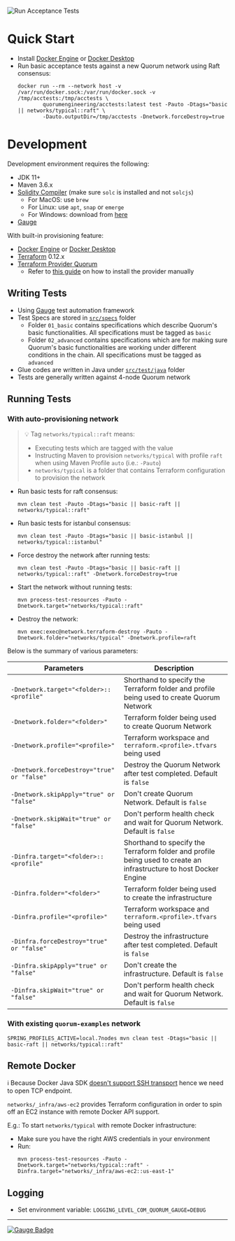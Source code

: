 ![Run Acceptance Tests](https://github.com/jpmorganchase/quorum-acceptance-tests/workflows/Run%20Acceptance%20Tests/badge.svg?branch=master)

# Quick Start

- Install [Docker Engine](https://docs.docker.com/engine/) or [Docker Desktop](https://www.docker.com/products/docker-desktop)
- Run basic acceptance tests against a new Quorum network using Raft consensus:
    ```
    docker run --rm --network host -v /var/run/docker.sock:/var/run/docker.sock -v /tmp/acctests:/tmp/acctests \
            quorumengineering/acctests:latest test -Pauto -Dtags="basic || networks/typical::raft" \
            -Dauto.outputDir=/tmp/acctests -Dnetwork.forceDestroy=true
    ```

# Development

Development environment requires the following:

* JDK 11+
* Maven 3.6.x
* [Solidity Compiler](https://solidity.readthedocs.io/en/latest/installing-solidity.html) (make sure `solc` is installed and not `solcjs`)
  * For MacOS: use `brew`
  * For Linux: use `apt`, `snap` or `emerge`
  * For Windows: download from [here](https://github.com/ethereum/solidity/releases)
* [Gauge](https://gauge.org/get_started)

With built-in provisioning feature:
* [Docker Engine](https://docs.docker.com/engine/) or [Docker Desktop](https://www.docker.com/products/docker-desktop)
* [Terraform](https://terraform.io) 0.12.x
* [Terraform Provider Quorum](https://bintray.com/quorumengineering/terraform/terraform-provider-quorum)
   - Refer to [this guide](https://www.terraform.io/docs/configuration/providers.html#third-party-plugins) on how to install the provider manually

## Writing Tests

* Using [Gauge](https://github.com/getgauge/gauge) test automation framework
* Test Specs are stored in [`src/specs`](src/specs) folder
  * Folder `01_basic` contains specifications which describe Quorum's basic functionalities. All specifications must be tagged as `basic`
  * Folder `02_advanced` contains specifications which are for making sure Quorum's basic functionalities are working under different conditions in the chain. All specifications must be tagged as `advanced`
* Glue codes are written in Java under [`src/test/java`](src/test/java) folder
* Tests are generally written against 4-node Quorum network

## Running Tests

### With auto-provisioning network

> :bulb: Tag `networks/typical::raft` means:
> - Executing tests which are tagged with the value
> - Instructing Maven to provision `networks/typical` with profile `raft` when using Maven Profile `auto` (i.e.: `-Pauto`)
> - `networks/typical` is a folder that contains Terraform configuration to provision the network

* Run basic tests for raft consensus: 
    ```
    mvn clean test -Pauto -Dtags="basic || basic-raft || networks/typical::raft"
    ```
* Run basic tests for istanbul consensus:
    ```
    mvn clean test -Pauto -Dtags="basic || basic-istanbul || networks/typical::istanbul"
    ```
* Force destroy the network after running tests:
    ```
    mvn clean test -Pauto -Dtags="basic || basic-raft || networks/typical::raft" -Dnetwork.forceDestroy=true
    ```
* Start the network without running tests:
    ```
    mvn process-test-resources -Pauto -Dnetwork.target="networks/typical::raft"
    ```
* Destroy the network:
    ```
    mvn exec:exec@network.terraform-destroy -Pauto -Dnetwork.folder="networks/typical" -Dnetwork.profile=raft
    ```

Below is the summary of various parameters:

| Parameters | Description |
|------------|-------------|
| `-Dnetwork.target="<folder>::<profile"` | Shorthand to specify the Terraform folder and profile being used to create Quorum Network |
| `-Dnetwork.folder="<folder>"` | Terraform folder being used to create Quorum Network |
| `-Dnetwork.profile="<profile>"` | Terraform workspace and `terraform.<profile>.tfvars` being used |
| `-Dnetwork.forceDestroy="true" or "false"` | Destroy the Quorum Network after test completed. Default is `false` |
| `-Dnetwork.skipApply="true" or "false"` | Don't create Quorum Network. Default is `false` |
| `-Dnetwork.skipWait="true" or "false"` | Don't perform health check and wait for Quorum Network. Default is `false` |
| `-Dinfra.target="<folder>::<profile"` | Shorthand to specify the Terraform folder and profile being used to create an infrastructure to host Docker Engine |
| `-Dinfra.folder="<folder>"` | Terraform folder being used to create the infrastructure |
| `-Dinfra.profile="<profile>"` | Terraform workspace and `terraform.<profile>.tfvars` being used |
| `-Dinfra.forceDestroy="true" or "false"` | Destroy the infrastructure after test completed. Default is `false` |
| `-Dinfra.skipApply="true" or "false"` | Don't create the infrastructure. Default is `false` |
| `-Dinfra.skipWait="true" or "false"` | Don't perform health check and wait for Quorum Network. Default is `false` |

### With existing `quorum-examples` network

```
SPRING_PROFILES_ACTIVE=local.7nodes mvn clean test -Dtags="basic || basic-raft || networks/typical::raft"
```

## Remote Docker

:information_source: Because Docker Java SDK [doesn't support SSH transport](https://github.com/docker-java/docker-java/issues/1130) hence we need to open TCP endpoint. 

`networks/_infra/aws-ec2` provides Terraform configuration in order to spin off an EC2 instance with remote Docker API
support.

E.g.: To start `networks/typical` with remote Docker infrastructure:

- Make sure you have the right AWS credentials in your environment
- Run: 
    ```
    mvn process-test-resources -Pauto -Dnetwork.target="networks/typical::raft" -Dinfra.target="networks/_infra/aws-ec2::us-east-1"
    ```


## Logging

* Set environment variable: `LOGGING_LEVEL_COM_QUORUM_GAUGE=DEBUG`

------

[![Gauge Badge](https://gauge.org/Gauge_Badge.svg)](https://gauge.org)
